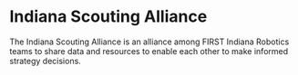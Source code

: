 # Indiana Scouting Alliance

The Indiana Scouting Alliance is an alliance among FIRST Indiana Robotics teams to share data and resources to enable each other to make informed strategy decisions.
